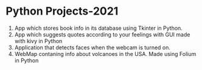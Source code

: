 # Python Projects-2021
1. App which stores book info in its database using Tkinter in Python.
2. App which suggests quotes according to your feelings with GUI made with kivy in Python
3. Application that detects faces when the webcam is turned on.
4. WebMap contaning info about volcanoes in the USA. Made using Folium in Python
